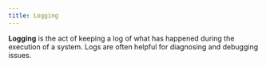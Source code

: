```yaml
---
title: Logging
---
```


**Logging** is the act of keeping a log of what has happened during the execution of a system. Logs are often helpful for diagnosing and debugging issues.